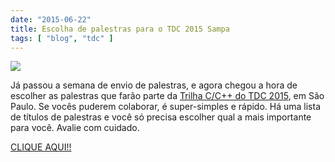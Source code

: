 ```yaml
---
date: "2015-06-22"
title: Escolha de palestras para o TDC 2015 Sampa
tags: [ "blog", "tdc" ]
---
```

![](/images/oS9PUDR.jpg)

Já passou a semana de envio de palestras, e agora chegou a hora de escolher as palestras que farão parte da [Trilha C/C++ do TDC 2015](http://www.thedevelopersconference.com.br/tdc/2015/saopaulo/trilha-c-cmaismais), em São Paulo. Se vocês puderem colaborar, é super-simples e rápido. Há uma lista de títulos de palestras e você só precisa escolher qual a mais importante para você. Avalie com cuidado.

[CLIQUE AQUI!!](http://goo.gl/forms/BqGkdE05Mk)


